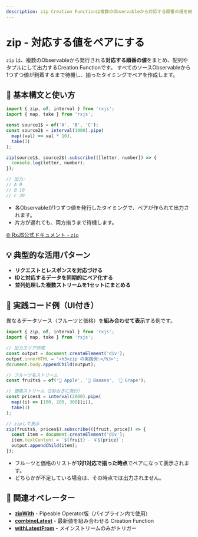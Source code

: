 ```yaml
---
description: zip Creation Functionは複数のObservableから対応する順番の値を揃えてペアにし、すべてのソースが1つずつ値を発行したタイミングで出力します。
---
```


# zip - 対応する値をペアにする

`zip` は、複数のObservableから発行される**対応する順番の値**をまとめ、配列やタプルにして出力するCreation Functionです。
すべてのソースObservableから1つずつ値が到着するまで待機し、揃ったタイミングでペアを作成します。


## 🔰 基本構文と使い方

```ts
import { zip, of, interval } from 'rxjs';
import { map, take } from 'rxjs';

const source1$ = of('A', 'B', 'C');
const source2$ = interval(1000).pipe(
  map((val) => val * 10),
  take(3)
);

zip(source1$, source2$).subscribe(([letter, number]) => {
  console.log(letter, number);
});

// 出力:
// A 0
// B 10
// C 20
```

- 各Observableが1つずつ値を発行したタイミングで、ペアが作られて出力されます。
- 片方が遅れても、両方揃うまで待機します。

[🌐 RxJS公式ドキュメント - `zip`](https://rxjs.dev/api/index/function/zip)


## 💡 典型的な活用パターン

- **リクエストとレスポンスを対応づける**
- **IDと対応するデータを同期的にペア化する**
- **並列処理した複数ストリームを1セットにまとめる**


## 🧠 実践コード例（UI付き）

異なるデータソース（フルーツと価格）を**組み合わせて表示**する例です。

```ts
import { zip, of, interval } from 'rxjs';
import { map, take } from 'rxjs';

// 出力エリア作成
const output = document.createElement('div');
output.innerHTML = '<h3>zip の実践例:</h3>';
document.body.appendChild(output);

// フルーツ名ストリーム
const fruits$ = of('🍎 Apple', '🍌 Banana', '🍇 Grape');

// 価格ストリーム（2秒おきに発行）
const prices$ = interval(2000).pipe(
  map((i) => [100, 200, 300][i]),
  take(3)
);

// zipして表示
zip(fruits$, prices$).subscribe(([fruit, price]) => {
  const item = document.createElement('div');
  item.textContent = `${fruit} - ￥${price}`;
  output.appendChild(item);
});
```

- フルーツと価格のリストが**1対1対応で揃った時点**でペアになって表示されます。
- どちらかが不足している場合は、その時点では出力されません。


## 🔗 関連オペレーター

- **[zipWith](/guide/operators/combination/zipWith)** - Pipeable Operator版（パイプライン内で使用）
- **[combineLatest](/guide/creation-functions/combineLatest)** - 最新値を組み合わせる Creation Function
- **[withLatestFrom](/guide/operators/combination/withLatestFrom)** - メインストリームのみがトリガー
